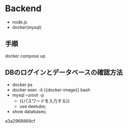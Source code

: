 # Backend
- node.js
- docker(mysql)

## 手順
docker compose up

## DBのログインとデータベースの確認方法
- docker ps
- docker exec -it {{docker-image}} bash
- mysql -uroot -p
  - {{パスワードを入力する}}
  - use deetube;
- show databases;


a3a2968869cf
